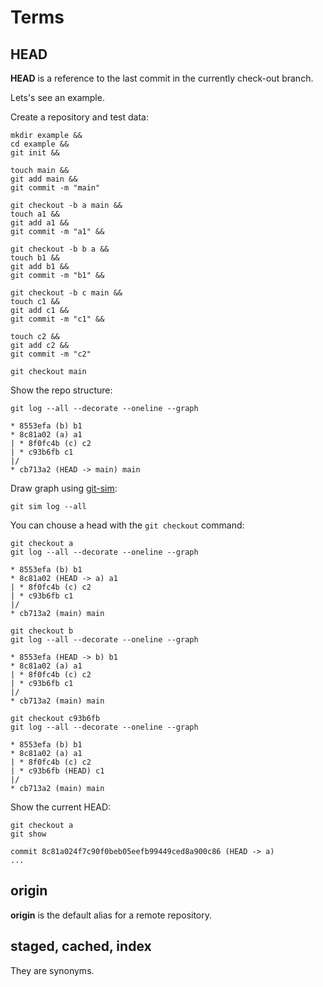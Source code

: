# Terms

## HEAD

**HEAD** is a reference to the last commit in the currently check-out branch.

Lets's see an example.

Create a repository and test data:

```shell
mkdir example &&
cd example &&
git init &&

touch main &&
git add main &&
git commit -m "main"

git checkout -b a main &&
touch a1 &&
git add a1 &&
git commit -m "a1" &&

git checkout -b b a &&
touch b1 &&
git add b1 &&
git commit -m "b1" &&

git checkout -b c main &&
touch c1 &&
git add c1 &&
git commit -m "c1" &&

touch c2 &&
git add c2 &&
git commit -m "c2"

git checkout main
```

Show the repo structure:

```shell
git log --all --decorate --oneline --graph
```

```output
* 8553efa (b) b1
* 8c81a02 (a) a1
| * 8f0fc4b (c) c2
| * c93b6fb c1
|/
* cb713a2 (HEAD -> main) main
```

Draw graph using [git-sim](https://github.com/initialcommit-com/git-sim):

```shell
git sim log --all
```

You can chouse a head with the `git checkout` command:

```shell
git checkout a
git log --all --decorate --oneline --graph
```

```output
* 8553efa (b) b1
* 8c81a02 (HEAD -> a) a1
| * 8f0fc4b (c) c2
| * c93b6fb c1
|/
* cb713a2 (main) main
```

```shell
git checkout b
git log --all --decorate --oneline --graph
```

```output
* 8553efa (HEAD -> b) b1
* 8c81a02 (a) a1
| * 8f0fc4b (c) c2
| * c93b6fb c1
|/
* cb713a2 (main) main
```

```shell
git checkout c93b6fb
git log --all --decorate --oneline --graph
```

```output
* 8553efa (b) b1
* 8c81a02 (a) a1
| * 8f0fc4b (c) c2
| * c93b6fb (HEAD) c1
|/
* cb713a2 (main) main
```

Show the current HEAD:

```shell
git checkout a
git show
```

```output
commit 8c81a024f7c90f0beb05eefb99449ced8a900c86 (HEAD -> a)
...
```

## origin

**origin** is the default alias for a remote repository.

## staged, cached, index

They are synonyms.
